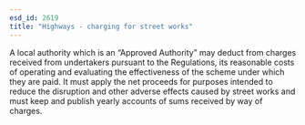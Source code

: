 ```yaml
---
esd_id: 2619
title: "Highways - charging for street works"
---
```


A local authority which is an “Approved Authority” may deduct from charges received from undertakers pursuant to the Regulations, its reasonable costs of operating and evaluating the effectiveness of the scheme under which they are paid.  It must apply the net proceeds for purposes intended to reduce the disruption and other adverse effects caused by street works and must keep and publish yearly accounts of sums received by way of charges.

